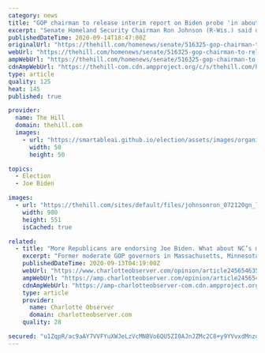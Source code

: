 ```yaml
---
category: news
title: "GOP chairman to release interim report on Biden probe 'in about a week'"
excerpt: "Senate Homeland Security Chairman Ron Johnson (R-Wis.) said on Monday that he will soon release an interim report from his months-long probe involving the Obama administration and Hunter Biden."
publishedDateTime: 2020-09-14T18:47:00Z
originalUrl: "https://thehill.com/homenews/senate/516325-gop-chairman-to-release-interim-report-on-biden-probe-in-about-a-week"
webUrl: "https://thehill.com/homenews/senate/516325-gop-chairman-to-release-interim-report-on-biden-probe-in-about-a-week"
ampWebUrl: "https://thehill.com/homenews/senate/516325-gop-chairman-to-release-interim-report-on-biden-probe-in-about-a-week?amp"
cdnAmpWebUrl: "https://thehill-com.cdn.ampproject.org/c/s/thehill.com/homenews/senate/516325-gop-chairman-to-release-interim-report-on-biden-probe-in-about-a-week?amp"
type: article
quality: 125
heat: 145
published: true

provider:
  name: The Hill
  domain: thehill.com
  images:
    - url: "https://smartableai.github.io/election/assets/images/organizations/thehill.com-50x50.jpg"
      width: 50
      height: 50

topics:
  - Election
  - Joe Biden

images:
  - url: "https://thehill.com/sites/default/files/johnsonron_072120gn_lead.jpg"
    width: 980
    height: 551
    isCached: true

related:
  - title: "More Republicans are endorsing Joe Biden. What about NC’s most popular GOP governor? | Charlotte Observer"
    excerpt: "Former moderate GOP governors in Massachusetts, Minnesota and New Jersey have said they won’t vote for Donald Trump. What about ours?"
    publishedDateTime: 2020-09-13T04:19:00Z
    webUrl: "https://www.charlotteobserver.com/opinion/article245654635.html"
    ampWebUrl: "https://amp.charlotteobserver.com/opinion/article245654635.html"
    cdnAmpWebUrl: "https://amp-charlotteobserver-com.cdn.ampproject.org/c/s/amp.charlotteobserver.com/opinion/article245654635.html"
    type: article
    provider:
      name: Charlotte Observer
      domain: charlotteobserver.com
    quality: 28

secured: "u1ZqpR/ac9aAY7VVFYuXWJeLzVcMNBVo6QU5ZI0AJnJZMc2C8+y9YVvxdMnzoxT5ZPE0tGh4YeH44gY7reIjROG55gnj8oyTP3FXgeexJYQ1kO2iXPB24qXx9DijDDUqLVoy4JbwZlQ/v4Ik7/ERd7KMuhKbAhWcn7TiY1HS9Mk2mpNavJkcURYULt03cPYZ8v1XJYYjcQIyzeDh4oJixfOw1NEndbuTH5EfadvJyNeSztzs2g5OZb6Lvcm8jkEqx0DvzYjRTxeoGM3EfCEYr0MHWM8ezBUAvhuR/cTeikKQ2hUb5rPRFznZGxxLhFNaqVBDNBJO5nr8mUQh+BGdBCy4oNDHaw+CzRYTWxAZtCY=;s2QDKPvkWylWhNRxPRsp+A=="
---
```


